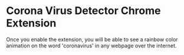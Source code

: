 # Corona Virus Detector Chrome Extension
 
Once you enable the extension, you will be able to see a rainbow color animation on the word 'coronavirus' in any webpage over the internet.
